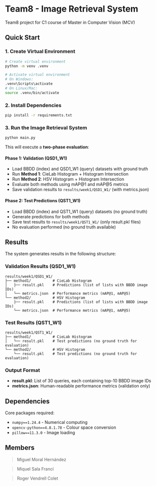 # Team8 - Image Retrieval System

Team8 project for C1 course of Master in Computer Vision (MCV)

## Quick Start

### 1. Create Virtual Environment
```bash
# Create virtual environment
python -m venv .venv

# Activate virtual environment
# On Windows:
.venv\Scripts\activate
# On Linux/Mac:
source .venv/bin/activate
```

### 2. Install Dependencies
```bash
pip install -r requirements.txt
```

### 3. Run the Image Retrieval System
```bash
python main.py
```

This will execute a **two-phase evaluation**:

#### **Phase 1: Validation (QSD1_W1)**
- Load BBDD (index) and QSD1_W1 (query) datasets with ground truth
- Run **Method 1**: CieLab Histogram + Histogram Intersection
- Run **Method 2**: HSV Histogram + Histogram Intersection  
- Evaluate both methods using mAP@1 and mAP@5 metrics
- Save validation results to `results/week1/QSD1_W1/` (with metrics.json)

#### **Phase 2: Test Predictions (QST1_W1)**
- Load BBDD (index) and QST1_W1 (query) datasets (no ground truth)
- Generate predictions for both methods
- Save test results to `results/week1/QST1_W1/` (only result.pkl files)
- No evaluation performed (no ground truth available)

## Results

The system generates results in the following structure:

### **Validation Results (QSD1_W1)**
```
results/week1/QSD1_W1/
├── method1/          # CieLab Histogram
│   ├── result.pkl    # Predictions (list of lists with BBDD image IDs)
│   └── metrics.json  # Performance metrics (mAP@1, mAP@5)
└── method2/          # HSV Histogram
    ├── result.pkl    # Predictions (list of lists with BBDD image IDs)
    └── metrics.json  # Performance metrics (mAP@1, mAP@5)
```

### **Test Results (QST1_W1)**
```
results/week1/QST1_W1/
├── method1/          # CieLab Histogram
│   └── result.pkl    # Test predictions (no ground truth for evaluation)
└── method2/          # HSV Histogram
    └── result.pkl    # Test predictions (no ground truth for evaluation)
```

### **Output Format**
- **result.pkl**: List of 30 queries, each containing top-10 BBDD image IDs
- **metrics.json**: Human-readable performance metrics (validation only)

## Dependencies

Core packages required:
- `numpy==1.24.4` - Numerical computing
- `opencv-python==4.8.1.78` - Colour space conversion
- `pillow==11.3.0` - Image loading

## Members

> Miguel Moral Hernández

> Miquel Sala Francí

> Roger Vendrell Colet
